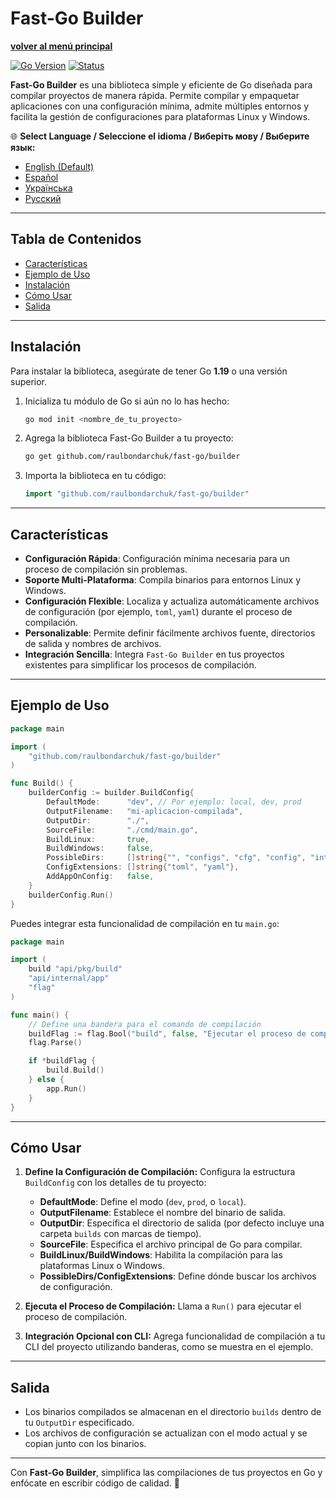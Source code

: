 # **Fast-Go Builder**
[**volver al menú principal**](https://github.com/raulbondarchuk/fast-go/tree/main)

[![Go Version](https://img.shields.io/badge/Go-1.23%2B-blue?logo=go&logoColor=white)](https://go.dev/doc/install) [![Status](https://img.shields.io/badge/Status-Active-brightgreen)](#)

**Fast-Go Builder** es una biblioteca simple y eficiente de Go diseñada para compilar proyectos de manera rápida. Permite compilar y empaquetar aplicaciones con una configuración mínima, admite múltiples entornos y facilita la gestión de configuraciones para plataformas Linux y Windows.

🌐 **Select Language / Seleccione el idioma / Виберіть мову / Выберите язык:**
- [English (Default)](README.md)
- [Español](README.es.md)
- [Українська](README.ua.md)
- [Русский](README.ru.md)

---

## **Tabla de Contenidos**
- [Características](#características)
- [Ejemplo de Uso](#ejemplo-de-uso)
- [Instalación](#instalación)
- [Cómo Usar](#cómo-usar)
- [Salida](#salida)

---

## **Instalación**

Para instalar la biblioteca, asegúrate de tener Go **1.19** o una versión superior.

1. Inicializa tu módulo de Go si aún no lo has hecho:
   ```bash
   go mod init <nombre_de_tu_proyecto>
   ```

2. Agrega la biblioteca Fast-Go Builder a tu proyecto:
   ```bash
   go get github.com/raulbondarchuk/fast-go/builder
   ```

3. Importa la biblioteca en tu código:
   ```go
   import "github.com/raulbondarchuk/fast-go/builder"
   ```

---

## **Características**
- **Configuración Rápida**: Configuración mínima necesaria para un proceso de compilación sin problemas.
- **Soporte Multi-Plataforma**: Compila binarios para entornos Linux y Windows.
- **Configuración Flexible**: Localiza y actualiza automáticamente archivos de configuración (por ejemplo, `toml`, `yaml`) durante el proceso de compilación.
- **Personalizable**: Permite definir fácilmente archivos fuente, directorios de salida y nombres de archivos.
- **Integración Sencilla**: Integra `Fast-Go Builder` en tus proyectos existentes para simplificar los procesos de compilación.

---

## **Ejemplo de Uso**

```go
package main

import (
	"github.com/raulbondarchuk/fast-go/builder"
)

func Build() {
	builderConfig := builder.BuildConfig{
		DefaultMode:      "dev", // Por ejemplo: local, dev, prod
		OutputFilename:   "mi-aplicacion-compilada",
		OutputDir:        "./",
		SourceFile:       "./cmd/main.go",
		BuildLinux:       true,
		BuildWindows:     false,
		PossibleDirs:     []string{"", "configs", "cfg", "config", "internal/config"},
		ConfigExtensions: []string{"toml", "yaml"},
		AddAppOnConfig:   false,
	}
	builderConfig.Run()
}
```

Puedes integrar esta funcionalidad de compilación en tu `main.go`:

```go
package main

import (
	build "api/pkg/build"
	"api/internal/app"
	"flag"
)

func main() {
	// Define una bandera para el comando de compilación
	buildFlag := flag.Bool("build", false, "Ejecutar el proceso de compilación")
	flag.Parse()

	if *buildFlag {
		build.Build()
	} else {
		app.Run()
	}
}
```

---

## **Cómo Usar**

1. **Define la Configuración de Compilación:**
   Configura la estructura `BuildConfig` con los detalles de tu proyecto:
   - **DefaultMode**: Define el modo (`dev`, `prod`, o `local`).
   - **OutputFilename**: Establece el nombre del binario de salida.
   - **OutputDir**: Especifica el directorio de salida (por defecto incluye una carpeta `builds` con marcas de tiempo).
   - **SourceFile**: Especifica el archivo principal de Go para compilar.
   - **BuildLinux/BuildWindows**: Habilita la compilación para las plataformas Linux o Windows.
   - **PossibleDirs/ConfigExtensions**: Define dónde buscar los archivos de configuración.

2. **Ejecuta el Proceso de Compilación:**
   Llama a `Run()` para ejecutar el proceso de compilación.

3. **Integración Opcional con CLI:**
   Agrega funcionalidad de compilación a tu CLI del proyecto utilizando banderas, como se muestra en el ejemplo.

---

## **Salida**
- Los binarios compilados se almacenan en el directorio `builds` dentro de tu `OutputDir` especificado.
- Los archivos de configuración se actualizan con el modo actual y se copian junto con los binarios.

---

Con **Fast-Go Builder**, simplifica las compilaciones de tus proyectos en Go y enfócate en escribir código de calidad. 🚀
